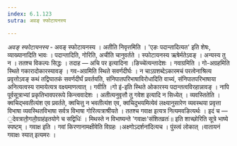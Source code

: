 ```yaml
---
index: 6.1.123
sutra: अवङ् स्फोटायनस्य

---
```

_अवङ् स्फोटायनस्य_ - अवङ् स्फोटायनस्य । अतीति निवृत्तमिति । 'एङः पदान्तादित्यत' इति शेषः, व्याख्यानादिति भावः । पदान्तादिति, गोरिति, अचीति चानुवर्तते । स्फोटायनस्य ऋषेर्मतेऽवङ् । अन्यस्य तु न । ततश्च विकल्पः सिद्धः । तदाह — अचि पर इत्यादिना ।ङिच्चे॑त्यन्तादेशः । गवाग्रमिति । गो-अग्रहमिति स्थिते गकारादोकारस्यावङ् । गव-अग्रमिति स्थिते सवर्णदीर्घः । न चाऽग्रशब्देऽकारमचं परत्वेनाश्रित्य प्रवृत्तोऽवङ् कथं तद्विघातकं सवर्णदीर्घं प्रवर्तयति, संनिपातपरिभाषाविरोधादिति वाच्यं, संनिपातपरिभाषाया अनित्यत्वस्य रामायेत्यत्र वक्ष्यमाणत्वात् । गवीति ।गो इ॑-इति स्थिते ओकारस्य पदान्तत्वविरहान्नावङ् । नापि पूर्वसूत्राभ्यां प्रकृतिभावपररूपे किन्त्ववादेशः । अतीत्यनुवृत्तौ तु गवेश इत्यादि न सिध्येत् । व्यवस्तितेति । क्वचिद्भवतीत्यंश एव प्रवर्तते, क्वचित्तु न भवतीत्यंश एव, क्वचिदुभयमित्येवं लक्ष्यानुसारेण व्यवस्थया प्रवृत्ता विभाषा व्यवस्थितविभाषा सर्वत्र विभाषा गोरित्यत्राश्रीयते । ततश्च गवाक्ष इत्यत्र नित्यमवङित्यर्थः । इदं च — ॒देवत्रातो॒॑गलो॒॑ग्राह॑इतयोगे च सद्विधिः॑ । मिथस्ते न विभाष्यन्ते 'गवाक्षः'संशितव्रतः॑॥ इति शाच्छोरिति सूत्रे भाष्ये स्पष्टम् । गवाक्ष इति । गवां किरणानामक्षीवेति विग्रहः ।अक्ष्णोऽदर्शना॑दित्यच । पुंस्त्वं लोकात् ।वातायनं गवाक्षः स्यात् इत्यमरः । 